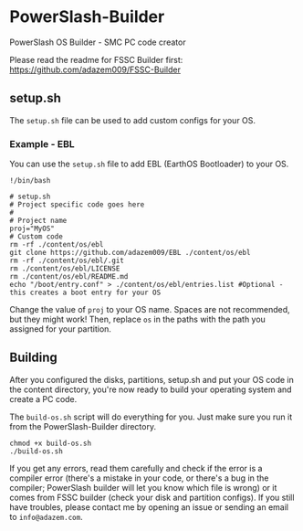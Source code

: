 # PowerSlash-Builder
PowerSlash OS Builder - SMC PC code creator

Please read the readme for FSSC Builder first: https://github.com/adazem009/FSSC-Builder

## setup.sh
The `setup.sh` file can be used to add custom configs for your OS.

### Example - EBL
You can use the `setup.sh` file to add EBL (EarthOS Bootloader) to your OS.

```
!/bin/bash

# setup.sh
# Project specific code goes here
#
# Project name
proj="MyOS"
# Custom code
rm -rf ./content/os/ebl
git clone https://github.com/adazem009/EBL ./content/os/ebl
rm -rf ./content/os/ebl/.git
rm ./content/os/ebl/LICENSE
rm ./content/os/ebl/README.md
echo "/boot/entry.conf" > ./content/os/ebl/entries.list #Optional - this creates a boot entry for your OS
```
Change the value of `proj` to your OS name. Spaces are not recommended, but they might work! Then, replace `os` in the paths with the path you assigned for your partition.

## Building
After you configured the disks, partitions, setup.sh and put your OS code in the content directory, you're now ready to build your operating system and create a PC code.

The `build-os.sh` script will do everything for you. Just make sure you run it from the PowerSlash-Builder directory.
```
chmod +x build-os.sh
./build-os.sh
```
If you get any errors, read them carefully and check if the error is a compiler error (there's a mistake in your code, or there's a bug in the compiler; PowerSlash builder will let you know which file is wrong) or it comes from FSSC builder (check your disk and partition configs). If you still have troubles, please contact me by opening an issue or sending an email to `info@adazem.com`.
